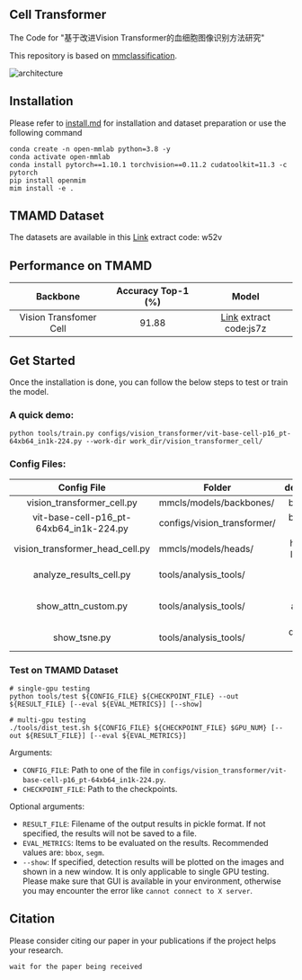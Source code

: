 ## Cell Transformer

The Code for "基于改进Vision Transformer的血细胞图像识别方法研究"

This repository is based on [mmclassification](https://github.com/open-mmlab/mmclassification/).

![architecture](https://s2.loli.net/2022/02/25/i1zLKmHflNMp3kw.png)

## Installation

Please refer to [install.md](https://mmclassification.readthedocs.io/en/latest/install.html) for installation and dataset preparation or use the following command

```
conda create -n open-mmlab python=3.8 -y
conda activate open-mmlab
conda install pytorch==1.10.1 torchvision==0.11.2 cudatoolkit=11.3 -c pytorch
pip install openmim
mim install -e .
```
## TMAMD Dataset
The datasets are available in this  [Link](https://pan.baidu.com/s/1CnUzgsPqKLIsz5TB2WSZcw) extract code: w52v
## Performance on TMAMD

| Backbone              |  Accuracy Top-1 (%)  |                                   Model                                    |
| :-------------------: | :---------------: |:--------------------------------------------------------------------------:|
| Vision Transfomer Cell | 91.88     | [Link](https://pan.baidu.com/s/1NUOFaVCriodqvzlRIh7exw)  extract code:js7z |

## Get Started

Once the installation is done, you can follow the below steps to test or train the model.

### A quick demo:

```shell
python tools/train.py configs/vision_transformer/vit-base-cell-p16_pt-64xb64_in1k-224.py --work-dir work_dir/vision_transformer_cell/
```
### Config Files:

|               Config File               | Folder                      |    description     |
| :-------------------------------------: | --------------------------- | :----------------: |
|       vision_transformer_cell.py        | mmcls/models/backbones/     |      backbone      |
| vit-base-cell-p16_pt-64xb64_in1k-224.py | configs/vision_transformer/ |  backbone config   |
|     vision_transformer_head_cell.py     | mmcls/models/heads/         | head and loss func |
|         analyze_results_cell.py         | tools/analysis_tools/       |   analyze result   |
|           show_attn_custom.py           | tools/analysis_tools/       | draw attention map |
|              show_tsne.py               | tools/analysis_tools/       |   draw tsne map    |

### Test on TMAMD Dataset

```shell
# single-gpu testing
python tools/test ${CONFIG_FILE} ${CHECKPOINT_FILE} --out ${RESULT_FILE} [--eval ${EVAL_METRICS}] [--show]

# multi-gpu testing
./tools/dist_test.sh ${CONFIG_FILE} ${CHECKPOINT_FILE} $GPU_NUM} [--out ${RESULT_FILE}] [--eval ${EVAL_METRICS}]
```

Arguments:
- `CONFIG_FILE`: Path to one of the file in `configs/vision_transformer/vit-base-cell-p16_pt-64xb64_in1k-224.py`.
- `CHECKPOINT_FILE`: Path to the checkpoints.

Optional arguments:
- `RESULT_FILE`: Filename of the output results in pickle format. If not specified, the results will not be saved to a file.
- `EVAL_METRICS`: Items to be evaluated on the results. Recommended values are: `bbox`, `segm`.
- `--show`: If specified, detection results will be plotted on the images and shown in a new window. It is only applicable to single GPU testing. Please make sure that GUI is available in your environment, otherwise you may encounter the error like `cannot connect to X server`.


## Citation

Please consider citing our paper in your publications if the project helps your research.

```shell
wait for the paper being received
```

